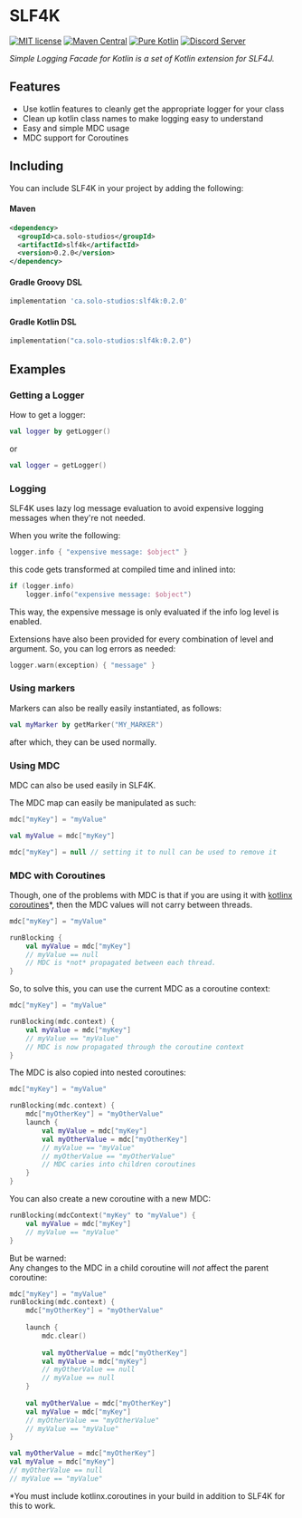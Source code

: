 # SLF4K

[![MIT license](https://img.shields.io/badge/License-MIT-blue.svg?style=for-the-badge)](LICENSE)
[![Maven Central](https://img.shields.io/maven-central/v/ca.solo-studios/slf4k.svg?style=for-the-badge&label=Maven%20Central)](https://search.maven.org/search?q=g:ca.solo-studios%20a:slf4k)
[![Pure Kotlin](https://img.shields.io/badge/100%25-kotlin-blue.svg?style=for-the-badge)](https://kotlinlang.org/)
[![Discord Server](https://img.shields.io/discord/871114669761372221?color=7389D8&label=Discord&logo=discord&logoColor=8fa3ff&style=for-the-badge)](https://discord.solo-studios.ca)

*Simple Logging Facade for Kotlin is a set of Kotlin extension for SLF4J.*

## Features

- Use kotlin features to cleanly get the appropriate logger for your class
- Clean up kotlin class names to make logging easy to understand
- Easy and simple MDC usage
- MDC support for Coroutines

## Including

You can include SLF4K in your project by adding the following:

#### Maven

```xml
<dependency>
  <groupId>ca.solo-studios</groupId>
  <artifactId>slf4k</artifactId>
  <version>0.2.0</version>
</dependency>
```

#### Gradle Groovy DSL

```groovy
implementation 'ca.solo-studios:slf4k:0.2.0'
```

#### Gradle Kotlin DSL

```kotlin
implementation("ca.solo-studios:slf4k:0.2.0")
```

## Examples

### Getting a Logger

How to get a logger:

```kotlin
val logger by getLogger()
```

or

```kotlin
val logger = getLogger()
```

### Logging

SLF4K uses lazy log message evaluation to avoid expensive logging messages when they're not needed.

When you write the following:

```kotlin
logger.info { "expensive message: $object" }
```

this code gets transformed at compiled time and inlined into:

```kotlin
if (logger.info)
    logger.info("expensive message: $object")
```

This way, the expensive message is only evaluated if the info log level is enabled.

Extensions have also been provided for every combination of level and argument. So, you can log errors as needed:

```kotlin
logger.warn(exception) { "message" }
```

### Using markers

Markers can also be really easily instantiated, as follows:

```kotlin
val myMarker by getMarker("MY_MARKER")
```

after which, they can be used normally.

### Using MDC

MDC can also be used easily in SLF4K.

The MDC map can easily be manipulated as such:

```kotlin
mdc["myKey"] = "myValue"

val myValue = mdc["myKey"]

mdc["myKey"] = null // setting it to null can be used to remove it
```

### MDC with Coroutines

Though, one of the problems with MDC is that if you are using it
with [kotlinx coroutines](https://github.com/Kotlin/kotlinx.coroutines)*, then the MDC values will not carry between
threads.

```kotlin
mdc["myKey"] = "myValue"

runBlocking {
    val myValue = mdc["myKey"]
    // myValue == null
    // MDC is *not* propagated between each thread.
}
```

So, to solve this, you can use the current MDC as a coroutine context:

```kotlin
mdc["myKey"] = "myValue"

runBlocking(mdc.context) {
    val myValue = mdc["myKey"]
    // myValue == "myValue"
    // MDC is now propagated through the coroutine context
}
```

The MDC is also copied into nested coroutines:

```kotlin
mdc["myKey"] = "myValue"

runBlocking(mdc.context) {
    mdc["myOtherKey"] = "myOtherValue"
    launch {
        val myValue = mdc["myKey"]
        val myOtherValue = mdc["myOtherKey"]
        // myValue == "myValue"
        // myOtherValue == "myOtherValue"
        // MDC caries into children coroutines
    }
}
```

You can also create a new coroutine with a new MDC:

```kotlin
runBlocking(mdcContext("myKey" to "myValue") {
    val myValue = mdc["myKey"]
    // myValue == "myValue"
}
```

But be warned:\
Any changes to the MDC in a child coroutine will *not* affect the parent coroutine:

```kotlin
mdc["myKey"] = "myValue"
runBlocking(mdc.context) {
    mdc["myOtherKey"] = "myOtherValue"
    
    launch {
        mdc.clear()
        
        val myOtherValue = mdc["myOtherKey"]
        val myValue = mdc["myKey"]
        // myOtherValue == null
        // myValue == null
    }
    
    val myOtherValue = mdc["myOtherKey"]
    val myValue = mdc["myKey"]
    // myOtherValue == "myOtherValue"
    // myValue == "myValue"
}

val myOtherValue = mdc["myOtherKey"]
val myValue = mdc["myKey"]
// myOtherValue == null
// myValue == "myValue"
```

*You must include kotlinx.coroutines in your build in addition to SLF4K for this to work.
